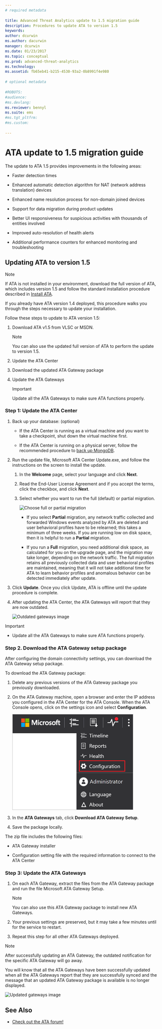 ```yaml
---
# required metadata

title: Advanced Threat Analytics update to 1.5 migration guide
description: Procedures to update ATA to version 1.5
keywords:
author: dcurwin
ms.author: dacurwin
manager: dcurwin
ms.date: 01/23/2017
ms.topic: conceptual
ms.prod: advanced-threat-analytics
ms.technology:
ms.assetid: fb65eb41-b215-4530-93a2-0b8991f4e980

# optional metadata

#ROBOTS:
#audience:
#ms.devlang:
ms.reviewer: bennyl
ms.suite: ems
#ms.tgt_pltfrm:
#ms.custom:

---
```


# ATA update to 1.5 migration guide

The update to ATA 1.5 provides improvements in the following areas:

- Faster detection times

- Enhanced automatic detection algorithm for NAT (network address translation) devices

- Enhanced name resolution process for non-domain joined devices

- Support for data migration during product updates

- Better UI responsiveness for suspicious activities with thousands of entities involved

- Improved auto-resolution of health alerts

- Additional performance counters for enhanced monitoring and troubleshooting

## Updating ATA to version 1.5
> [!NOTE]
> If ATA is not installed in your environment, download the full version of ATA, which includes version 1.5  and follow the standard installation procedure described in [Install ATA](install-ata-step1.md).

If you already have ATA version 1.4 deployed, this procedure walks you through the steps necessary to update your installation.

Follow these steps to update to ATA version 1.5:

1. Download ATA v1.5 from VLSC or MSDN.
      > [!NOTE]
      > You can also use the updated full version of ATA to perform the update to version 1.5.


1. Update the ATA Center

1. Download the updated ATA Gateway package

1. Update the ATA Gateways

    > [!IMPORTANT]
    > Update all the ATA Gateways to make sure ATA functions properly.

### Step 1: Update the ATA Center

1. Back up your database: (optional)

    - If the ATA Center is running as a virtual machine and you want to take a checkpoint, shut down the virtual machine first.

    - If the ATA Center is running on a physical server, follow the recommended procedure to [back up MongoDB](https://docs.mongodb.org/manual/core/backups/).

1. Run the update file, Microsoft ATA Center Update.exe, and follow the instructions on the screen to install the update.

    1.  In the **Welcome** page, select your language and click **Next**.

    2.  Read the End-User License Agreement and if you accept the terms, click the checkbox, and click **Next**.

    3.  Select whether you want to run the full (default) or partial migration.

        ![Choose full or partial migration](media/ATA-center-fullpartial.png)

        - If you select **Partial** migration, any network traffic collected and forwarded Windows events analyzed by ATA are deleted and user behavioral profiles have to be relearned; this takes a minimum of three weeks. If you are running low on disk space, then it is helpful to run a **Partial** migration.

        - If you run a **Full** migration, you need additional disk space, as calculated for you on the upgrade page, and the migration may take longer, depending on the network traffic. The full migration retains all previously collected data and user behavioral profiles are maintained, meaning that it will not take additional time for ATA to learn behavior profiles and anomalous behavior can be detected immediately after update.

1. Click **Update**. Once you click Update, ATA is offline until the update procedure is complete.

1. After updating the ATA Center, the ATA Gateways will report that they are now outdated.

    ![Outdated gateways image](media/ATA-center-outdated.png)

> [!IMPORTANT]
> - Update all the ATA Gateways to make sure ATA functions properly.

### Step 2. Download the ATA Gateway setup package
After configuring the domain connectivity settings, you can download the ATA Gateway setup package.

To download the ATA Gateway package:

1. Delete any previous versions of the ATA Gateway package you previously downloaded.

1. On the ATA Gateway machine, open a browser and enter the IP address you configured in the ATA Center for the ATA Console. When the ATA Console opens, click on the settings icon and select **Configuration**.

    ![Configuration settings icon](media/ATA-config-icon.png)

1. In the **ATA Gateways** tab, click **Download ATA Gateway Setup**.

1. Save the package locally.

The zip file includes the following files:

- ATA Gateway installer

- Configuration setting file with the required information to connect to the ATA Center

### Step 3: Update the ATA Gateways

1. On each ATA Gateway, extract the files from the ATA Gateway package and run the file Microsoft ATA Gateway Setup.

    > [!NOTE]
    > You can also use this ATA Gateway package to install new ATA Gateways.

1. Your previous settings are preserved, but it may take a few minutes until for the service to restart.

1. Repeat this step for all other ATA Gateways deployed.

> [!NOTE]
> After successfully updating an ATA Gateway, the outdated notification for the specific ATA Gateway will go away.

You will know that all the ATA Gateways have been successfully updated when all the ATA Gateways report that they are successfully synced and the message that an updated ATA Gateway package is available is no longer displayed.

![Updated gateways image](media/ATA-gw-updated.png)

## See Also

- [Check out the ATA forum!](https://social.technet.microsoft.com/Forums/security/home?forum=mata)
